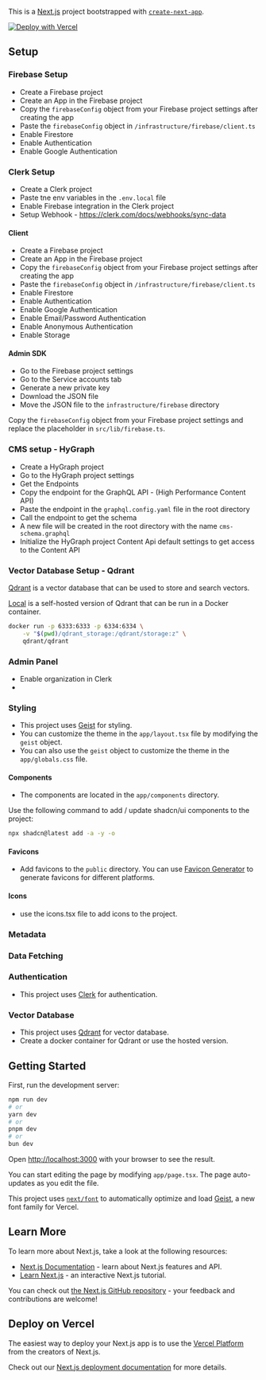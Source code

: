 This is a [Next.js](https://nextjs.org) project bootstrapped with [
`create-next-app`](https://nextjs.org/docs/app/api-reference/cli/create-next-app).

[![Deploy with Vercel](https://vercel.com/button)](https://vercel.com/new/clone?repository-url=https%3A%2F%2Fgithub.com%2Fiksnerd%2Fiksnerd-starter&env=NEXT_PUBLIC_USE_MOCK_DATA,NEXT_PUBLIC_CLERK_PUBLISHABLE_KEY,CLERK_SECRET_KEY,NEXT_PUBLIC_CLERK_SIGN_IN_URL,NEXT_PUBLIC_CLERK_SIGN_UP_URL,NEXT_PUBLIC_CLERK_SIGN_UP_FALLBACK_REDIRECT_URL,NEXT_PUBLIC_CLERK_SIGN_IN_FALLBACK_REDIRECT_URL,FIREBASE_SERVICE_ACCOUNT,CLERK_WEBHOOK_SIGNING_SECRET,RESEND_API_KEY&envDescription=API%20keys%20needed%20for%20the%20services&redirect-url=https%3A%2F%2Fwww.iksnerd.xyz%2F&production-deploy-hook=Isknerd%20Starter%20Deploy&demo-title=Iksnerd%20Starter%20Demo&demo-url=https%3A%2F%2Fiksnerd-starter.vercel.app%2F)
## Setup

### Firebase Setup
- Create a Firebase project
- Create an App in the Firebase project
- Copy the `firebaseConfig` object from your Firebase project settings after creating the app
- Paste the `firebaseConfig` object in `/infrastructure/firebase/client.ts`
- Enable Firestore
- Enable Authentication
- Enable Google Authentication

### Clerk Setup
- Create a Clerk project
- Paste tne env variables in the `.env.local` file
- Enable Firebase integration in the Clerk project
- Setup Webhook - https://clerk.com/docs/webhooks/sync-data

#### Client
- Create a Firebase project
- Create an App in the Firebase project
- Copy the  `firebaseConfig` object from your Firebase project settings after creating the app
- Paste the `firebaseConfig` object in `/infrastructure/firebase/client.ts`
- Enable Firestore
- Enable Authentication
- Enable Google Authentication
- Enable Email/Password Authentication
- Enable Anonymous Authentication
- Enable Storage

#### Admin SDK
- Go to the Firebase project settings
- Go to the Service accounts tab
- Generate a new private key
- Download the JSON file
- Move the JSON file to the `infrastructure/firebase` directory

Copy the `firebaseConfig` object from your Firebase project settings and replace the placeholder in
`src/lib/firebase.ts`.

### CMS setup - HyGraph

- Create a HyGraph project
- Go to the HyGraph project settings
- Get the Endpoints
- Copy the endpoint for the GraphQL API - (High Performance Content API)
- Paste the endpoint in the  `graphql.config.yaml` file in the root directory
- Call the endpoint to get the schema
- A new file will be created in the root directory with the name `cms-schema.graphql`
- Initialize the HyGraph project Content Api default settings to get access to the Content API

### Vector Database Setup - Qdrant

[Qdrant](https://qdrant.tech) is a vector database that can be used to store and search vectors.

[Local](https://qdrant.tech/documentation/quickstart/) is a self-hosted version of Qdrant that can be run in a Docker container.

```bash
docker run -p 6333:6333 -p 6334:6334 \
    -v "$(pwd)/qdrant_storage:/qdrant/storage:z" \
    qdrant/qdrant
```



### Admin Panel
- Enable organization in Clerk
- 
### Styling
- This project uses [Geist](https://vercel.com/font) for styling.
- You can customize the theme in the `app/layout.tsx` file by modifying the `geist` object.
- You can also use the `geist` object to customize the theme in the `app/globals.css` file.

#### Components
- The components are located in the `app/components` directory.

Use the following command to add / update shadcn/ui components to the project:
```bash
npx shadcn@latest add -a -y -o
```

#### Favicons

- Add favicons to the `public` directory. You can use [Favicon Generator](https://realfavicongenerator.net/) to generate
  favicons for different platforms.

#### Icons

- use the icons.tsx file to add icons to the project.

### Metadata

### Data Fetching

### Authentication
- This project uses [Clerk](https://clerk.com) for authentication.


### Vector Database
- This project uses [Qdrant](https://qdrant.tech/documentation/quickstart/) for vector database.
- Create a docker container for Qdrant or use the hosted version.

## Getting Started

First, run the development server:

```bash
npm run dev
# or
yarn dev
# or
pnpm dev
# or
bun dev
```

Open [http://localhost:3000](http://localhost:3000) with your browser to see the result.

You can start editing the page by modifying `app/page.tsx`. The page auto-updates as you edit the file.

This project uses [`next/font`](https://nextjs.org/docs/app/building-your-application/optimizing/fonts) to automatically
optimize and load [Geist](https://vercel.com/font), a new font family for Vercel.

## Learn More

To learn more about Next.js, take a look at the following resources:

- [Next.js Documentation](https://nextjs.org/docs) - learn about Next.js features and API.
- [Learn Next.js](https://nextjs.org/learn) - an interactive Next.js tutorial.

You can check out [the Next.js GitHub repository](https://github.com/vercel/next.js) - your feedback and contributions
are welcome!

## Deploy on Vercel

The easiest way to deploy your Next.js app is to use
the [Vercel Platform](https://vercel.com/new?utm_medium=default-template&filter=next.js&utm_source=create-next-app&utm_campaign=create-next-app-readme)
from the creators of Next.js.

Check out our [Next.js deployment documentation](https://nextjs.org/docs/app/building-your-application/deploying) for
more details.
